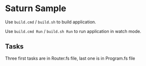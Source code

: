 # Saturn Sample

Use `build.cmd` / `build.sh` to build application.

Use `build.cmd Run` / `build.sh Run` to run application in watch mode.

## Tasks

Three first tasks are in Router.fs file, last one is in Program.fs file